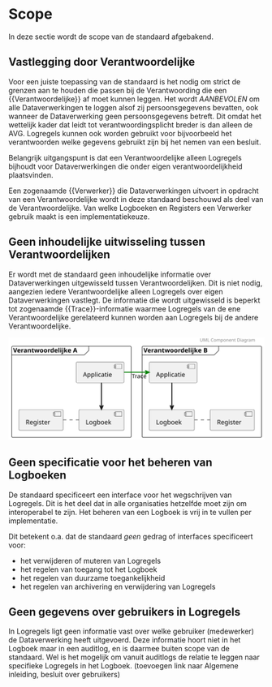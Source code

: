 # Scope

In deze sectie wordt de scope van de standaard afgebakend.


## Vastlegging door Verantwoordelijke

Voor een juiste toepassing van de standaard is het nodig om strict de grenzen aan te houden die passen bij de Verantwoording die een {{Verantwoordelijke}} af moet kunnen leggen. Het wordt *AANBEVOLEN* om alle Dataverwerkingen te loggen alsof zij persoonsgegevens bevatten, ook wanneer de Dataverwerking geen persoonsgegevens betreft. Dit omdat het wettelijk kader dat leidt tot verantwoordingsplicht breder is dan alleen de AVG. Logregels kunnen ook worden gebruikt voor bijvoorbeeld het verantwoorden welke gegevens gebruikt zijn bij het nemen van een besluit.

Belangrijk uitgangspunt is dat een Verantwoordelijke alleen Logregels bijhoudt voor Dataverwerkingen die onder eigen verantwoordelijkheid plaatsvinden.

Een zogenaamde {{Verwerker}} die Dataverwerkingen uitvoert in opdracht van een Verantwoordelijke wordt in deze standaard beschouwd als deel van de Verantwoordelijke. Van welke Logboeken en Registers een Verwerker gebruik maakt is een implementatiekeuze.


## Geen inhoudelijke uitwisseling tussen Verantwoordelijken

Er wordt met de standaard geen inhoudelijke informatie over Dataverwerkingen uitgewisseld tussen Verantwoordelijken. Dit is niet nodig, aangezien iedere Verantwoordelijke alleen Logregels over eigen Dataverwerkingen vastlegt. De informatie die wordt uitgewisseld is beperkt tot zogenaamde {{Trace}}-informatie waarmee Logregels van de ene Verantwoordelijke gerelateerd kunnen worden aan Logregels bij de andere Verantwoordelijke.

![architecture](diagrams/architecture-grenzen.svg "Context Dataverwerking meegeven over Grenzen")


## Geen specificatie voor het beheren van Logboeken

De standaard specificeert een interface voor het wegschrijven van Logregels. Dit is het deel dat in alle organisaties hetzelfde moet zijn om interoperabel te zijn. Het beheren van een Logboek is vrij in te vullen per implementatie.

Dit betekent o.a. dat de standaard *geen* gedrag of interfaces specificeert voor:

- het verwijderen of muteren van Logregels
- het regelen van toegang tot het Logboek
- het regelen van duurzame toegankelijkheid
- het regelen van archivering en verwijdering van Logregels


## Geen gegevens over gebruikers in Logregels

In Logregels ligt geen informatie vast over welke gebruiker (medewerker) de Dataverwerking heeft uitgevoerd. Deze informatie hoort niet in het Logboek maar in een auditlog, en is daarmee buiten scope van de standaard. Wel is het mogelijk om vanuit auditlogs de relatie te leggen naar specifieke Logregels in het Logboek. (toevoegen link naar Algemene inleiding, besluit over gebruikers)

